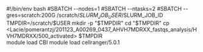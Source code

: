 #!/bin/env bash
#SBATCH --nodes=1
#SBATCH --ntasks=2
#SBATCH --gres=scratch:200G
/scratch/$SLURM_JOB_USER/$SLURM_JOB_ID
TMPDIR=/scratch/$USER
mkdir -p "$TMPDIR"
cd "$TMPDIR"
cp <Lacie/pomerantzj/201123_A00269_0437_AHVH7MDRXX_fastqs_analysis/HVH7MDRXX/500_activated> $TMPDIR         
module load CBI
module load cellranger/5.0.1
